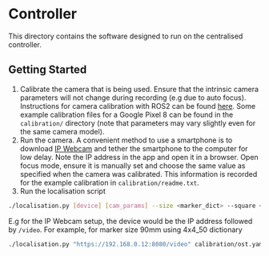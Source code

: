 # Controller

This directory contains the software designed to run on the centralised
controller.

## Getting Started

1. Calibrate the camera that is being used. Ensure that the intrinsic camera
   parameters will not change during recording (e.g due to auto focus).
   Instructions for camera calibration with ROS2 can be found
   [here](https://docs.nav2.org/tutorials/docs/camera_calibration.html). Some
   example calibration files for a Google Pixel 8 can be found in the
   `calibration/` directory (note that parameters may vary slightly even for the
   same camera model).
2. Run the camera. A convenient method to use a smartphone is to download
   [IP Webcam](https://play.google.com/store/apps/details?id=com.pas.webcam&pcampaignid=web_share)
   and tether the smartphone to the computer for low delay. Note the IP address
   in the app and open it in a browser. Open focus mode, ensure it is manually
   set and choose the same value as specified when the camera was calibrated.
   This information is recorded for the example calibration in
   `calibration/readme.txt`.
3. Run the localisation script

```sh
./localisation.py [device] [cam_params] --size <marker_dict> --square <marker_size>
```

E.g for the IP Webcam setup, the device would be the IP address followed by
`/video`. For example, for marker size 90mm using 4x4_50 dictionary

```sh
./localisation.py "https://192.168.0.12:8080/video" calibration/ost.yaml --size DICT_4X4_50 --square 0.09
```
